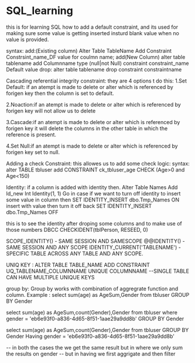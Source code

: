 # SQL_learning
this is for learning SQL
how to add a default constraint, and its used for making sure some value is getting inserted insturd blank value when no value is provided.

syntax:
add:(Existing column)
Alter Table TableName
Add Constraint Constrsint_name_DF value for coulmn name;
add(New Column)
alter table tablename
add Columnname type (null|not Null)
constraint constraint_name Default value
drop:
alter table tablename
drop constraint constraintname

Cascading referential integrity constraint:
they are 4 options t do this:
1.Set Default: if an atempt is made to delete or alter which is referenced by forigen key then the column is set to default.

2.Noaction:if an atempt is made to delete or alter which is referenced by forigen key will not allow us to delete

3.Cascade:if an atempt is made to delete or alter which is referenced by forigen key it will delete the columns in the other table in which the reference is present.

4.Set Null:if an atempt is made to delete or alter which is referenced by forigen key set to null.


Adding a check Constraint:
  this allowes us to add some check logic:
syntax:
alter TABLE tbluser
add CONSTRAINT ck_tbluser_age CHECK (Age>0 and Age<150)

Identity:
if a column is added with identity then.
Alter Table Names
Add Id_new Int Identity(1, 1)
Go
in case if we want to turn off identity to insert some value in column then
SET IDENTITY_INSERT dbo.Tmp_Names ON
insert with value then turn it off back
SET IDENTITY_INSERT dbo.Tmp_Names OFF
  
 this is to see the identity after droping some columns and to make use of those numbers
 DBCC CHECKIDENT(tblPerson, RESEED, 0)
 
 SCOPE_IDENTITY() - SAME SESSION AND SAMESCOPE
 @@IDENTITY() - SAME SESSION AND ANY SCOPE
 IDENTITY_CURRENT('TABLENAME') - SPECIFIC TABLE ACROSS ANY TABLE AND ANY SCOPE.
 
 
 UNIQ KEY :
ALTER TABLE TABLE_NAME
ADD CONSTRAINT UQ_TABLENAME_COLUMNNAME UNIQUE COLUMNNAME
--SINGLE TABLE CAN HAVE MULTIPLE UNIQUE KEYS

group by:
Group by works with combination of aggregrate function and column.
Example : select sum(age) as AgeSum,Gender from tbluser GROUP BY Gender

select sum(age) as AgeSum,count(Gender),Gender from tbluser 
where gender = 'eb6e93f0-a836-4d65-8f51-1aae29a9dd8b'
GROUP BY Gender 

select sum(age) as AgeSum,count(Gender),Gender from tbluser 
GROUP BY Gender 
Having gender = 'eb6e93f0-a836-4d65-8f51-1aae29a9dd8b'

-- in both the cases the we get the same result but in where we only sum the results on gender
-- but in having we first aggrigate and then filter
